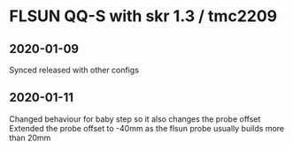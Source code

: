 ﻿# FLSUN QQ-S with skr 1.3 / tmc2209

## 2020-01-09 
Synced released with other configs

## 2020-01-11
Changed behaviour for baby step so it also changes the probe offset
Extended the probe offset to -40mm as the flsun probe usually builds more than 20mm
